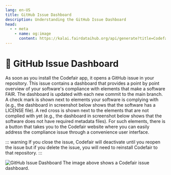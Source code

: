 ```yaml
---
lang: en-US
title: GitHub Issue Dashboard
description: Understanding the GitHub Issue Dashboard
head:
  - - meta
    - name: og:image
      content: https://kalai.fairdataihub.org/api/generate?title=Codefair%20Documentation&description=Understanding%20the%20GitHub%20Issue%20Dashboard&app=codefair&org=fairdataihub
---
```


# :memo: GitHub Issue Dashboard

As soon as you install the Codefair app, it opens a GitHub issue in your repository. This issue contains a dashboard that provides a point by point overview of your software's compliance with elements that make a software FAIR. The dashboard is updated with each new commit to the main branch. A check mark is shown next to elements your software is complying with (e.g., the dashboard in screenshot below shows that the software has a LICENSE file). A red cross is shown next to the elements that are not complied with yet (e.g., the dashboard in screenshot below shows that the software does not have required metadata files). For such elements, there is a button that takes you to the Codefair website where you can easily address the compliance issue through a convenience user interface.

::: warning
If you close the issue, Codefair will deactivate until you reopen the issue but if you delete the issue, you will need to reinstall Codefair to that repository.
:::

![GitHub Issue Dashboard](/dashboard-metadata.png)
The image above shows a Codefair issue dashboard.
